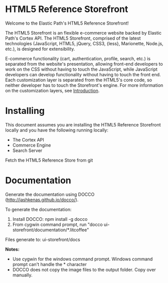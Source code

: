 HTML5 Reference Storefront
=============
Welcome to the Elastic Path's HTML5 Reference Storefront!

The HTML5 Storefront is an flexible e-commerce website backed by Elastic Path's Cortex API.
The HTML5 Storefront, comprised of the latest technologies (JavaScript, HTML5, jQuery, CSS3, {less}, Marionette, Node.js, etc.), is designed for extensibility.

E-commerce functionality (cart, authentication, profile, search, etc.) is separated from the website's presentation, allowing
front-end developers to work on the CSS without having to touch the JavaScript, while JavaScript developers can develop
functionality without having to touch the front end. Each customization layer is separated from the HTML5's core code, so
neither developer has to touch the Storefront's engine. For more information on the customization layers, see <a href="documentation/introduction.md">Introduction</a>.


Installing
====================
This document assumes you are installing the HTML5 Reference Storefront locally and you have the following running locally:

* The Cortex API
* Commerce Engine
* Search Server


Fetch the HTML5 Reference Store from git


Documentation
=============
Generate the documentation using DOCCO (http://jashkenas.github.io/docco/).

To generate the documentation:

1. Install DOCCO: npm install -g docco
2. From cygwin command prompt, run "docco ui-storefront/documentation/*.litcoffee"

Files generate to: ui-storefront/docs

**Notes:**

- Use cygwin for the windows command prompt. Windows command prompt can't handle the * character
- DOCCO does not copy the image files to the output folder. Copy over manually.